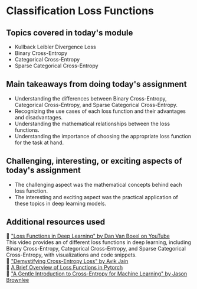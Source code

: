 # Classification Loss Functions

## Topics covered in today's module
* Kullback Leibler Divergence Loss
* Binary Cross-Entropy
* Categorical Cross-Entropy
* Sparse Categorical Cross-Entropy

## Main takeaways from doing today's assignment
* Understanding the differences between Binary Cross-Entropy, Categorical Cross-Entropy, and Sparse Categorical Cross-Entropy.
* Recognizing the use cases of each loss function and their advantages and disadvantages.
* Understanding the mathematical relationships between the loss functions.
* Understanding the importance of choosing the appropriate loss function for the task at hand.


## Challenging, interesting, or exciting aspects of today's assignment
* The challenging aspect was the mathematical concepts behind each loss function. 
* The interesting and exciting aspect was the practical application of these topics in deep learning models.

## Additional resources used 
📌 ["Loss Functions in Deep Learning" by Dan Van Boxel on YouTube](https://www.youtube.com/watch?v=IVVVjBSk9N0)<br>
This video provides an of different loss functions in deep learning, including Binary Cross-Entropy, Categorical Cross-Entropy, and Sparse Categorical Cross-Entropy, with visualizations and code snippets.<br>
📌 ["Demystifying Cross-Entropy Loss" by Avik Jain](https://towardsdatascience.com/demystifying-cross-entropy-e80e3ad54a8)<br>
📌 [  A Brief Overview of Loss Functions in Pytorch](https://medium.com/@mudit13051998/a-brief-overview-of-loss-functions-in-pytorch-c0ddb78068f7)<br>
📌 ["A Gentle Introduction to Cross-Entropy for Machine Learning" by Jason Brownlee](https://machinelearningmastery.com/cross-entropy-for-machine-learning/)<br>
